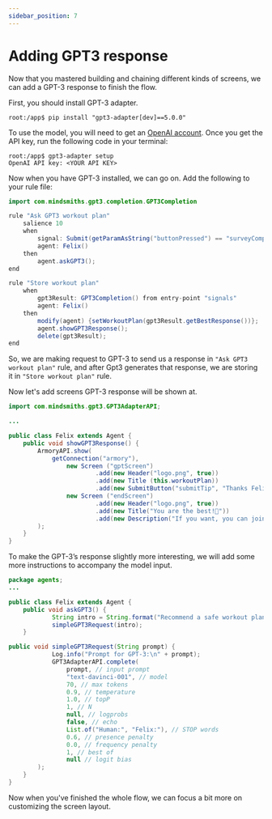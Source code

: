 ```yaml
---
sidebar_position: 7
---
```


# Adding GPT3 response

Now that you mastered building and chaining different kinds of screens, we can add a GPT-3 response to finish the flow.

First, you should install GPT-3 adapter. 

```console
root:/app$ pip install "gpt3-adapter[dev]==5.0.0"
```

To use the model, you will need to get an [OpenAI account](https://beta.openai.com/account/api-keys). Once you get the API key, run the following code in your terminal:

```console
root:/app$ gpt3-adapter setup
OpenAI API key: <YOUR API KEY>
```

Now when you have GPT-3 installed, we can go on. Add the following to your rule file:

```java titile="rules/felix/Felix.drl"
import com.mindsmiths.gpt3.completion.GPT3Completion

rule "Ask GPT3 workout plan"
    salience 10
    when
        signal: Submit(getParamAsString("buttonPressed") == "surveyCompleted") from entry-point "signals"
        agent: Felix()
    then
        agent.askGPT3();
end

rule "Store workout plan"
    when
        gpt3Result: GPT3Completion() from entry-point "signals"
        agent: Felix()
    then
        modify(agent) {setWorkoutPlan(gpt3Result.getBestResponse())};
        agent.showGPT3Response();
        delete(gpt3Result);
end
```

So, we are making request to GPT-3 to send us a response in `"Ask GPT3 workout plan"` rule, and after Gpt3 generates that response, we are storing it in `"Store workout plan"` rule.

Now let's add screens GPT-3 response will be shown at.

```java title="rules/felix/Felix.drl"
import com.mindsmiths.gpt3.GPT3AdapterAPI;

...

public class Felix extends Agent {
    public void showGPT3Response() {
        ArmoryAPI.show(
            getConnection("armory"),
                new Screen ("gptScreen")
                        .add(new Header("logo.png", true))
                        .add(new Title (this.workoutPlan))
                        .add(new SubmitButton("submitTip", "Thanks Felix!", "endScreen")),
                new Screen ("endScreen")
                        .add(new Header("logo.png", true))
                        .add(new Title("You are the best!💜"))
                        .add(new Description("If you want, you can join our workout group on Discord!"))
        );
    }
}
```
To make the GPT-3’s response slightly more interesting, we will add some more instructions to accompany the model input.

```java title="rules/felix/Felix.drl"
package agents;
...

public class Felix extends Agent {
    public void askGPT3() {
            String intro = String.format("Recommend a safe workout plan to someone who is %s kg and %s cm tall, write an advice in the second-person perspective \n", weight, height);
            simpleGPT3Request(intro);
    }

public void simpleGPT3Request(String prompt) {
            Log.info("Prompt for GPT-3:\n" + prompt);
            GPT3AdapterAPI.complete(
                prompt, // input prompt
                "text-davinci-001", // model
                70, // max tokens
                0.9, // temperature
                1.0, // topP
                1, // N
                null, // logprobs
                false, // echo
                List.of("Human:", "Felix:"), // STOP words
                0.6, // presence penalty
                0.0, // frequency penalty
                1, // best of
                null // logit bias
        );
    }
}
```

Now when you've finished the whole flow, we can focus a bit more on customizing the screen layout.